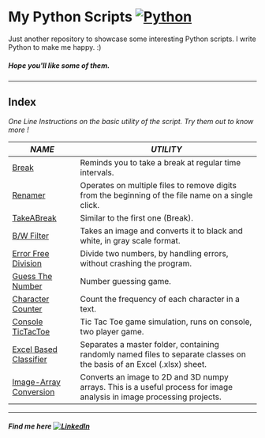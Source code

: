 # My Python Scripts [![Python](http://icons.iconarchive.com/icons/papirus-team/papirus-apps/32/python-icon.png)](http://www.iconarchive.com/show/papirus-apps-icons-by-papirus-team/python-icon.html)
Just another repository to showcase some interesting Python scripts. I write Python to make me happy. :)

##### Hope you'll like some of them.
------------------------
## Index

_One Line Instructions on the basic utility of the script. Try them out to know more !_

| *NAME* | *UTILITY* |
| ------ | ------ |
| [Break](https://github.com/amitrajitbose/My_Python_Scripts/blob/master/Break.py) | Reminds you to take a break at regular time intervals. |
| [Renamer](https://github.com/amitrajitbose/My_Python_Scripts/blob/master/renamefiles.py) | Operates on multiple files to remove digits from the beginning of the file name on a single click. |
| [TakeABreak](https://github.com/amitrajitbose/My_Python_Scripts/blob/master/take_a_break.py)| Similar to the first one (Break). |
| [B/W Filter](https://github.com/amitrajitbose/My_Python_Scripts/blob/master/GrayScale.py)| Takes an image and converts it to black and white, in gray scale format. |
| [Error Free Division](https://github.com/amitrajitbose/My_Python_Scripts/blob/master/Division.py)| Divide two numbers, by handling errors, without crashing the program. |
| [Guess The Number](https://github.com/amitrajitbose/My_Python_Scripts/blob/master/GuessTheNumber.py)| Number guessing game. |
| [Character Counter](https://github.com/amitrajitbose/My_Python_Scripts/blob/master/CharCount.py)| Count the frequency of each character in a text. |
| [Console TicTacToe](https://github.com/amitrajitbose/My_Python_Scripts/blob/master/tictactoepy.py)| Tic Tac Toe game simulation, runs on console, two player game. |
| [Excel Based Classifier](https://github.com/amitrajitbose/My_Python_Scripts/blob/master/excelBasedClassification.py)| Separates a master folder, containing randomly named files to separate classes on the basis of an Excel (.xlsx) sheet. |
| [Image-Array Conversion](https://github.com/amitrajitbose/My_Python_Scripts/blob/master/imageToArray.ipynb)| Converts an image to 2D and 3D numpy arrays. This is a useful process for image analysis in image processing projects. |

--------------------------------------
##### Find me here [![LinkedIn](http://icons.iconarchive.com/icons/danleech/simple/16/linkedin-icon.png)](https://www.linkedin.com/in/amitrajitbose/)
